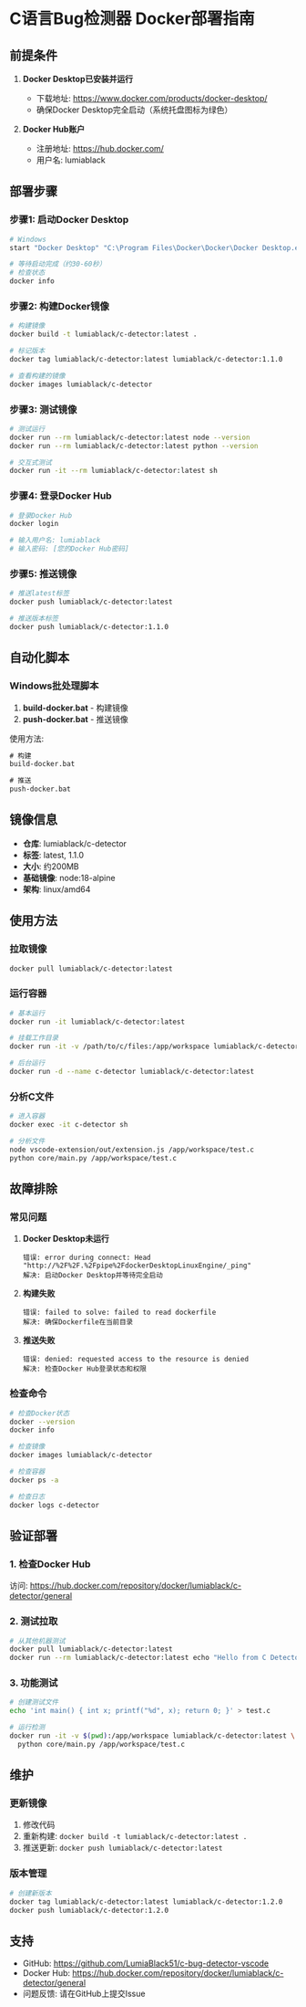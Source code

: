 # C语言Bug检测器 Docker部署指南

## 前提条件

1. **Docker Desktop已安装并运行**
   - 下载地址: https://www.docker.com/products/docker-desktop/
   - 确保Docker Desktop完全启动（系统托盘图标为绿色）

2. **Docker Hub账户**
   - 注册地址: https://hub.docker.com/
   - 用户名: lumiablack

## 部署步骤

### 步骤1: 启动Docker Desktop

```bash
# Windows
start "Docker Desktop" "C:\Program Files\Docker\Docker\Docker Desktop.exe"

# 等待启动完成（约30-60秒）
# 检查状态
docker info
```

### 步骤2: 构建Docker镜像

```bash
# 构建镜像
docker build -t lumiablack/c-detector:latest .

# 标记版本
docker tag lumiablack/c-detector:latest lumiablack/c-detector:1.1.0

# 查看构建的镜像
docker images lumiablack/c-detector
```

### 步骤3: 测试镜像

```bash
# 测试运行
docker run --rm lumiablack/c-detector:latest node --version
docker run --rm lumiablack/c-detector:latest python --version

# 交互式测试
docker run -it --rm lumiablack/c-detector:latest sh
```

### 步骤4: 登录Docker Hub

```bash
# 登录Docker Hub
docker login

# 输入用户名: lumiablack
# 输入密码: [您的Docker Hub密码]
```

### 步骤5: 推送镜像

```bash
# 推送latest标签
docker push lumiablack/c-detector:latest

# 推送版本标签
docker push lumiablack/c-detector:1.1.0
```

## 自动化脚本

### Windows批处理脚本

1. **build-docker.bat** - 构建镜像
2. **push-docker.bat** - 推送镜像

使用方法:
```cmd
# 构建
build-docker.bat

# 推送
push-docker.bat
```

## 镜像信息

- **仓库**: lumiablack/c-detector
- **标签**: latest, 1.1.0
- **大小**: 约200MB
- **基础镜像**: node:18-alpine
- **架构**: linux/amd64

## 使用方法

### 拉取镜像

```bash
docker pull lumiablack/c-detector:latest
```

### 运行容器

```bash
# 基本运行
docker run -it lumiablack/c-detector:latest

# 挂载工作目录
docker run -it -v /path/to/c/files:/app/workspace lumiablack/c-detector:latest

# 后台运行
docker run -d --name c-detector lumiablack/c-detector:latest
```

### 分析C文件

```bash
# 进入容器
docker exec -it c-detector sh

# 分析文件
node vscode-extension/out/extension.js /app/workspace/test.c
python core/main.py /app/workspace/test.c
```

## 故障排除

### 常见问题

1. **Docker Desktop未运行**
   ```
   错误: error during connect: Head "http://%2F%2F.%2Fpipe%2FdockerDesktopLinuxEngine/_ping"
   解决: 启动Docker Desktop并等待完全启动
   ```

2. **构建失败**
   ```
   错误: failed to solve: failed to read dockerfile
   解决: 确保Dockerfile在当前目录
   ```

3. **推送失败**
   ```
   错误: denied: requested access to the resource is denied
   解决: 检查Docker Hub登录状态和权限
   ```

### 检查命令

```bash
# 检查Docker状态
docker --version
docker info

# 检查镜像
docker images lumiablack/c-detector

# 检查容器
docker ps -a

# 检查日志
docker logs c-detector
```

## 验证部署

### 1. 检查Docker Hub

访问: https://hub.docker.com/repository/docker/lumiablack/c-detector/general

### 2. 测试拉取

```bash
# 从其他机器测试
docker pull lumiablack/c-detector:latest
docker run --rm lumiablack/c-detector:latest echo "Hello from C Detector!"
```

### 3. 功能测试

```bash
# 创建测试文件
echo 'int main() { int x; printf("%d", x); return 0; }' > test.c

# 运行检测
docker run -it -v $(pwd):/app/workspace lumiablack/c-detector:latest \
  python core/main.py /app/workspace/test.c
```

## 维护

### 更新镜像

1. 修改代码
2. 重新构建: `docker build -t lumiablack/c-detector:latest .`
3. 推送更新: `docker push lumiablack/c-detector:latest`

### 版本管理

```bash
# 创建新版本
docker tag lumiablack/c-detector:latest lumiablack/c-detector:1.2.0
docker push lumiablack/c-detector:1.2.0
```

## 支持

- GitHub: https://github.com/LumiaBlack51/c-bug-detector-vscode
- Docker Hub: https://hub.docker.com/repository/docker/lumiablack/c-detector/general
- 问题反馈: 请在GitHub上提交Issue
